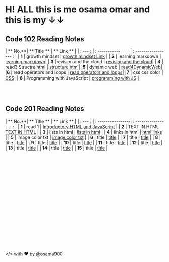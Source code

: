 # H! ALL this is me osama omar and this is my &#8595;&#8595; 
## Code 102 Reading Notes

| ** No.**| ** Title **           | ** Link **            |
| : --- : | : ----------------| : ----------------- : |
| **1**   | growth mindset  | [growth mindset Link](https://osama900.github.io/reading-notes/growth%20mindset) |
| **2**   | learning markdown | [learning markdown](https://osama900.github.io/reading-notes/Learning%20Markdown)|
| **3**   |revision and the cloud | [revision and the cloud](https://osama900.github.io/reading-notes/Revisions%20and%20the%20Cloud)|
| **4**   | read3 Structre html | [structure html](https://osama900.github.io/reading-notes/read3StructureHtml)|
|**5**     | dynamic web | [read4DynamicWeb](https://osama900.github.io/reading-notes/read4DynamicWeb)|
|**6** | read operators and loops | [read operators and loops](https://osama900.github.io/reading-notes/read%20operators)|
|**7** | css css color | [CSS](https://osama900.github.io/reading-notes/design%20with%20css)|
| **8** | Programming with JavaScript | [programming with JS](https://osama900.github.io/reading-notes/read%207programmingJS) |

<br>
<br>

## Code 201 Reading Notes

| ** No.**| ** Title **           | ** Link **            |
| : --- : | : ----------------| : ----------------- : |
| **1**  |    read 1   |  [Introductory HTML and JavaScript](https://osama900.github.io/reading-notes/level2/read1) |
| **2**  | TEXT IN HTML  [TEXT IN HTML](https://osama900.github.io/reading-notes/level2/class%202/class-02) |
| **3**  | lists in html |  [lists in html](https://osama900.github.io/reading-notes/level2/class-03/read-03) |
| **4**  |    links in html  |    [html links](https://osama900.github.io/reading-notes/level2/class-04/read-04) |
| **5**  |    image color txt  |  [image color txt](https://osama900.github.io/reading-notes/level2/class-05/read-05) |
| **6**  |    title  |  [title](#) |
| **7**  |    title  |  [title](#) |
| **8**  |    title  |  [title](#) |
| **9**  |    title  |  [title](#) |
| **10**  |    title  |  [title](#) |
| **11**  |    title  |  [title](#) |
| **12**  |    title  |  [title](#) |
| **13**  |    title  |  [title](#) |
| **14**  |    title  |  [title](#) |
| **15**  |    title  |  [title](#) |

<br>


<br>

<br>

<br>
<br>
<br>
<br>
<br>
<br><br>

<br>

<br>
<br>
<br>
<br>
<br>
<br>

</> with ❤️ by @osama900
